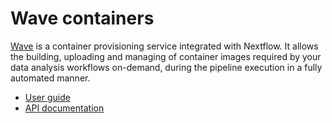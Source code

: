 # Wave containers

[Wave](https://seqera.io/wave/) is a container provisioning service integrated with Nextflow. It allows the building,
uploading and managing of container images required by your data analysis workflows on-demand, during the pipeline
execution in a fully automated manner.

* [User guide](guide.md)
* [API documentation](api.md)
